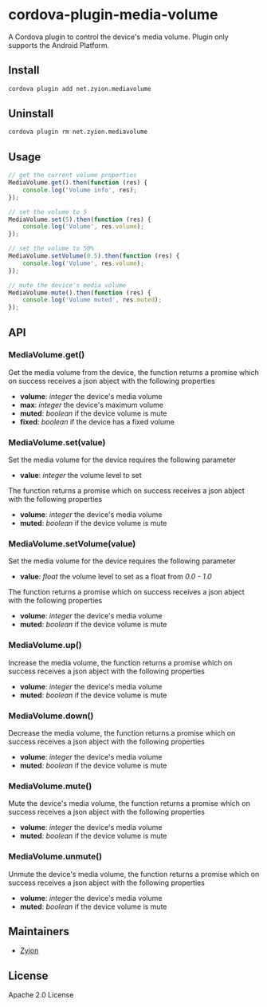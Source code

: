# cordova-plugin-media-volume
A Cordova plugin to control the device's media volume. Plugin only supports the Android Platform.


## Install
```bash
cordova plugin add net.zyion.mediavolume
```
## Uninstall
```bash
cordova plugin rm net.zyion.mediavolume
```

## Usage

```js
// get the current volume properties
MediaVolume.get().then(function (res) {
    console.log('Volume info', res);
});

// set the volume to 5
MediaVolume.set(5).then(function (res) {
    console.log('Volume', res.volume);
});

// set the volume to 50%
MediaVolume.setVolume(0.5).then(function (res) {
    console.log('Volume', res.volume);
});

// mute the device's media volume
MediaVolume.mute().then(function (res) {
    console.log('Volume muted', res.muted);
});
```


## API

### MediaVolume.get()

Get the media volume from the device, the function returns a promise which on success receives a json abject with the following properties
* **volume**: *integer* the device's media volume
* **max**: *integer* the device's maximum volume
* **muted**: *boolean* if the device volume is mute
* **fixed**: *boolean* if the device has a fixed volume


### MediaVolume.set(value)

Set the media volume for the device requires the following parameter
* **value**: *integer* the volume level to set

The function returns a promise which on success receives a json abject with the following properties
* **volume**: *integer* the device's media volume
* **muted**: *boolean* if the device volume is mute


### MediaVolume.setVolume(value)

Set the media volume for the device requires the following parameter
* **value**: *float* the volume level to set as a float from *0.0 - 1.0*

The function returns a promise which on success receives a json abject with the following properties
* **volume**: *integer* the device's media volume
* **muted**: *boolean* if the device volume is mute


### MediaVolume.up()

Increase the media volume, the function returns a promise which on success receives a json abject with the following properties
* **volume**: *integer* the device's media volume
* **muted**: *boolean* if the device volume is mute


### MediaVolume.down()

Decrease the media volume, the function returns a promise which on success receives a json abject with the following properties
* **volume**: *integer* the device's media volume
* **muted**: *boolean* if the device volume is mute


### MediaVolume.mute()

Mute the device's media volume, the function returns a promise which on success receives a json abject with the following properties
* **volume**: *integer* the device's media volume
* **muted**: *boolean* if the device volume is mute


### MediaVolume.unmute()

Unmute the device's media volume, the function returns a promise which on success receives a json abject with the following properties
* **volume**: *integer* the device's media volume
* **muted**: *boolean* if the device volume is mute


## Maintainers

- [Zyion](https://github.com/zyion)


## License

Apache 2.0 License

